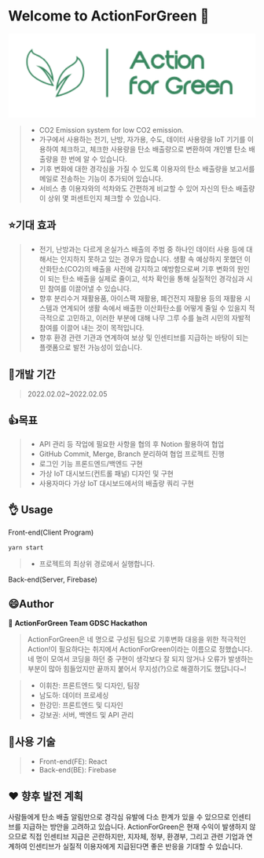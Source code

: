 # Welcome to ActionForGreen 👋

![png_1](./src/assets/logo.png)
> - CO2 Emission system for low CO2 emission.
> - 가구에서 사용하는 전기, 난방, 자가용, 수도, 데이터 사용량을 IoT 기기를 이용하여 체크하고, 체크한 사용량을 탄소 배출량으로 변환하여 개인별 탄소 배출량을 한 번에 알 수 있습니다.
> - 기후 변화에 대한 경각심을 가질 수 있도록 이용자의 탄소 배출량을 보고서를 메일로 전송하는 기능이 추가되어 있습니다.
> - 서비스 총 이용자와의 석차와도 간편하게 비교할 수 있어 자신의 탄소 배출량이 상위 몇 퍼센트인지 체크할 수 있습니다.
> 
## ⭐️기대 효과
> - 전기, 난방과는 다르게 온실가스 배출의 주범 중 하나인 데이터 사용 등에 대해서는 인지하지 못하고 있는 경우가 많습니다. 생활 속 예상하지 못했던 이산화탄소(CO2)의 배출을 사전에 감지하고 예방함으로써 기후 변화의 원인이 되는 탄소 배출을 실제로 줄이고, 석차 확인을 통해 실질적인 경각심과 시민 참여를 이끌어낼 수 있습니다.
> - 향후 분리수거 재활용품, 아이스팩 재활용, 폐건전지 재활용 등의 재활용 시스템과 연계되어 생활 속에서 배출한 이산화탄소를 어떻게 줄일 수 있을지 적극적으로 고민하고, 이러한 부분에 대해 나무 그루 수를 늘려 시민의 자발적 참여를 이끌어 내는 것이 목적입니다.
> - 향후 환경 관련 기관과 연계하여 보상 및 인센티브를 지급하는 바탕이 되는 플랫폼으로 발전 가능성이 있습니다.

## :calendar:개발 기간
> 2022.02.02~2022.02.05

## :+1:목표
> - API 관리 등 작업에 필요한 사항을 협의 후 Notion 활용하여 협업
> - GitHub Commit, Merge, Branch 분리하여 협업 프로젝트 진행
> - 로그인 기능 프론드엔드/백엔드 구현
> - 가상 IoT 대시보드(컨트롤 패널) 디자인 및 구현
> - 사용자마다 가상 IoT 대시보드에서의 배출량 쿼리 구현


## :ok_hand: Usage

Front-end(Client Program)
```sh
yarn start
```
> - 프로젝트의 최상위 경로에서 실행합니다.

Back-end(Server, Firebase)

## :smile:Author

👤 **ActionForGreen Team GDSC Hackathon**
> ActionForGreen은 네 명으로 구성된 팀으로 기후변화 대응을 위한 적극적인 Action!이 필요하다는 취지에서 ActionForGreen이라는 이름으로 정했습니다. 네 명이 모여서 코딩을 하던 중 구현이 생각보다 잘 되지 않거나 오류가 발생하는 부분이 많아 힘들었지만 끝까지 붙어서 무지성(?)으로 해결하기도 했답니다~!

> - 이휘찬: 프론트엔드 및 디자인, 팀장
> - 남도하: 데이터 프로세싱
> - 한강민: 프론트엔드 및 디자인
> - 강보권: 서버, 백엔드 및 API 관리

## :wrench:사용 기술
> - Front-end(FE): React
> - Back-end(BE): Firebase

## ❤️ 향후 발전 계획
사람들에게 탄소 배출 알림만으로 경각심 유발에 다소 한계가 있을 수 있으므로 인센티브를 지급하는 방안을 고려하고 있습니다. ActionForGreen은 현재 수익이 발생하지 않으므로 직접 인센티브 지급은 곤란하지만, 지자체, 정부, 환경부, 그리고 관련 기업과 연계하여 인센티브가 실질적 이용자에게 지급된다면 좋은 반응을 기대할 수 있습니다.




